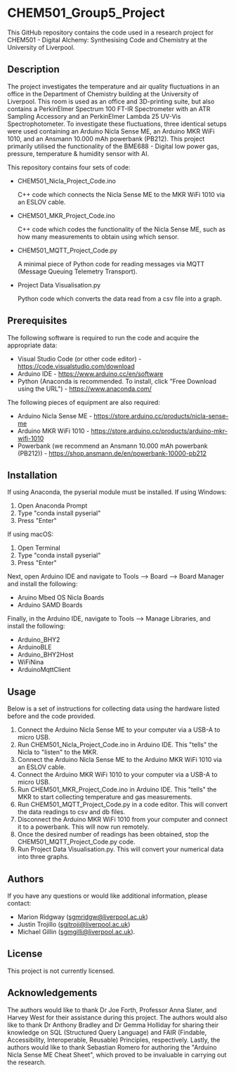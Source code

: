 # CHEM501_Group5_Project
This GitHub repository contains the code used in a research project for CHEM501 - Digital Alchemy: Synthesising Code and Chemistry at the University of Liverpool.

## Description
The project investigates the temperature and air quality fluctuations in an office in the Department of Chemistry building at the University of Liverpool. This room is used as an office and 3D-printing suite, but also contains a PerkinElmer Spectrum 100 FT-IR Spectrometer with an ATR Sampling Accessory and an PerkinElmer Lambda 25 UV-Vis Spectrophotometer. To investigate these fluctuations, three identical setups were used containing an Arduino Nicla Sense ME, an Arduino MKR WiFi 1010, and an Ansmann 10.000 mAh powerbank (PB212). This project primarily utilised the functionality of the BME688 - Digital low power gas, pressure, temperature & humidity sensor with AI.

This repository contains four sets of code:
- CHEM501_Nicla_Project_Code.ino

  C++ code which connects the Nicla Sense ME to the MKR WiFi 1010 via an ESLOV cable.
- CHEM501_MKR_Project_Code.ino

  C++ code which codes the functionality of the Nicla Sense ME, such as how many measurements to obtain using which sensor.
- CHEM501_MQTT_Project_Code.py

  A minimal piece of Python code for reading messages via MQTT (Message Queuing Telemetry Transport).
- Project Data Visualisation.py

  Python code which converts the data read from a csv file into a graph.
## Prerequisites
The following software is required to run the code and acquire the appropriate data:
- Visual Studio Code (or other code editor) - https://code.visualstudio.com/download
- Arduino IDE - https://www.arduino.cc/en/software
- Python (Anaconda is recommended. To install, click "Free Download using the URL") - https://www.anaconda.com/

The following pieces of equipment are also required:
- Arduino Nicla Sense ME - https://store.arduino.cc/products/nicla-sense-me
- Arduino MKR WiFi 1010 - https://store.arduino.cc/products/arduino-mkr-wifi-1010
- Powerbank (we recommend an Ansmann 10.000 mAh powerbank (PB212)) - https://shop.ansmann.de/en/powerbank-10000-pb212

## Installation
If using Anaconda, the pyserial module must be installed.
If using Windows:
1. Open Anaconda Prompt
2. Type "conda install pyserial"
3. Press "Enter"

If using macOS:
1. Open Terminal
2. Type "conda install pyserial"
3. Press "Enter"


Next, open Arduino IDE and navigate to Tools --> Board --> Board Manager and install the following:
- Aruino Mbed OS Nicla Boards
- Arduino SAMD Boards

Finally, in the Arduino IDE, navigate to Tools --> Manage Libraries, and install the following:
- Arduino_BHY2
- ArduinoBLE
- Arduino_BHY2Host
- WiFiNina
- ArduinoMqttClient

## Usage
Below is a set of instructions for collecting data using the hardware listed before and the code provided.

1. Connect the Arduino Nicla Sense ME to your computer via a USB-A to micro USB.
2. Run CHEM501_Nicla_Project_Code.ino in Arduino IDE. This "tells" the Nicla to "listen" to the MKR.
3. Connect the Arduino Nicla Sense ME to the Arduino MKR WiFi 1010 via an ESLOV cable.
4. Connect the Arduino MKR WiFi 1010 to your computer via a USB-A to micro USB.
5. Run CHEM501_MKR_Project_Code.ino in Arduino IDE. This "tells" the MKR to start collecting temperature and gas measurements.
6. Run CHEM501_MQTT_Project_Code.py in a code editor. This will convert the data readings to csv and db files.
7. Disconnect the Arduino MKR WiFi 1010 from your computer and connect it to a powerbank. This will now run remotely.
8. Once the desired number of readings has been obtained, stop the CHEM501_MQTT_Project_Code.py code.
9. Run Project Data Visualisation.py. This will convert your numerical data into three graphs.

## Authors
If you have any questions or would like additional information, please contact:
- Marion Ridgway (sgmridgw@liverpool.ac.uk)
- Justin Trojillo (sgjtroji@liverpool.ac.uk)
- Michael Gillin (sgmgilli@liverpool.ac.uk).

## License
This project is not currently licensed.

## Acknowledgements
The authors would like to thank Dr Joe Forth, Professor Anna Slater, and Harvey West for their assistance during this project. The authors would also like to thank Dr Anthony Bradley and Dr Gemma Holliday for sharing their knowledge on SQL (Structured Query Language) and FAIR (Findable, Accessibility, Interoperable, Reusable) Principles, respectively. Lastly, the authors would like to thank Sebastian Romero for authoring the "Arduino Nicla Sense ME Cheat Sheet", which proved to be invaluable in carrying out the research.
